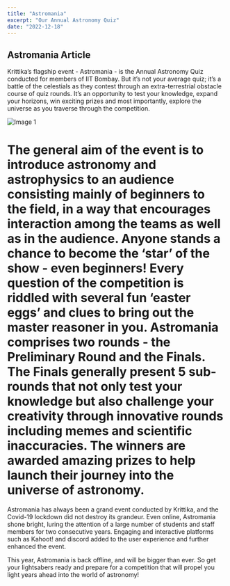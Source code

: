```yaml
---
title: "Astromania"
excerpt: "Our Annual Astronomy Quiz"
date: "2022-12-18"
---
```

## Astromania Article
 
Krittika’s flagship event - Astromania - is the Annual Astronomy Quiz conducted for members of IIT Bombay. But it’s not your average quiz; it’s a battle of the celestials as they contest through an extra-terrestrial obstacle course of quiz rounds. It’s an opportunity to test your knowledge, expand your horizons, win exciting prizes and most importantly, explore the universe as you traverse through the competition. 
 
![Image 1](/img/slides-1.jpeg)


 
# The general aim of the event is to introduce astronomy and astrophysics to an audience consisting mainly of beginners to the field, in a way that encourages interaction among the teams as well as in the audience. Anyone stands a chance to become the ‘star’ of the show - even beginners! Every question of the competition is riddled with several fun ‘easter eggs’ and clues to bring out the master reasoner in you. Astromania comprises two rounds - the Preliminary Round and the Finals. The Finals generally present 5 sub-rounds that not only test your knowledge but also challenge your creativity through innovative rounds including memes and scientific inaccuracies. The winners are awarded amazing prizes to help launch their journey into the universe of astronomy. 
 

Astromania has always been a grand event conducted by Krittika, and the Covid-19 lockdown did not destroy its grandeur. Even online, Astromania shone bright, luring the attention of a large number of students and staff members for two consecutive years. Engaging and interactive platforms such as Kahoot! and discord added to the user experience and further enhanced the event. 
 

 
This year, Astromania is back offline, and will be bigger than ever. So get your lightsabers  ready and prepare for a competition that will propel you light years ahead into the world of astronomy!

